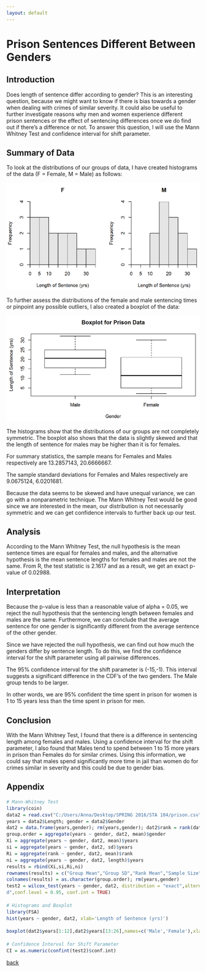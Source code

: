```yaml
---
layout: default
---
```


# Prison Sentences Different Between Genders

## Introduction

Does length of sentence differ according to gender? This is an interesting question,
because we might want to know if there is bias towards a gender when dealing
with crimes of similar severity. It could also be useful to further investigate reasons
why men and women experience different prison sentences or the effect of
sentencing differences once we do find out if there’s a difference or not. To answer
this question, I will use the Mann Whitney Test and confidence interval for shift
parameter.

## Summary of Data

To look at the distributions of our groups of data, I have created histograms of the
data (F = Female, M = Male) as follows:

![Branching](/assets/img/PR_1.png)

To further assess the distributions of the female and male sentencing times or
pinpoint any possible outliers, I also created a boxplot of the data:

![Branching](/assets/img/PR_2.png)

The histograms show that the distributions of our groups are not completely
symmetric. The boxplot also shows that the data is slightly skewed and that the
length of sentence for males may be higher than it is for females.

For summary statistics, the sample means for Females and Males respectively are
13.2857143, 20.6666667.

The sample standard deviations for Females and Males respectively are
9.0675124, 6.0201681.

Because the data seems to be skewed and have unequal variance, we can go with
a nonparametric technique. The Mann Whitney Test would be good since we are
interested in the mean, our distribution is not necessarily symmetric and we can
get confidence intervals to further back up our test.

## Analysis

According to the Mann Whitney Test, the null hypothesis is the mean sentence times
are equal for females and males, and the alternative hypothesis is the mean sentence
lengths for females and males are not the same.
From R, the test statistic is 2.1617 and as a result, we get an exact p-value
of 0.02988.

## Interpretation

Because the p-value is less than a reasonable value of alpha = 0.05, we reject the
null hypothesis that the sentencing length between females and males are the
same. Furthermore, we can conclude that the average sentence for one gender is
significantly different from the average sentence of the other gender.

Since we have rejected the null hypothesis, we can find out how much the genders
differ by sentence length. To do this, we find the confidence interval for the shift
parameter using all pairwise differences.

The 95% confidence interval for the shift parameter is (-15,-1).
This interval suggests a significant difference in the CDF’s of the two genders. The Male group
tends to be larger.

In other words, we are 95% confident the time spent in prison for women is 1 to 15
years less than the time spent in prison for men.

## Conclusion

With the Mann Whitney Test, I found that there is a difference in sentencing length
among females and males. Using a confidence interval for the shift parameter, I
also found that Males tend to spend between 1 to 15 more years in prison than
Females do for similar crimes. Using this information, we could say that males
spend significantly more time in jail than women do for crimes similar in severity
and this could be due to gender bias.

## Appendix

```r
# Mann-Whitney Test
library(coin)
data2 = read.csv("C:/Users/Anna/Desktop/SPRING 2016/STA 104/prison.csv",header=T)
years = data2$Length; gender = data2$Gender
dat2 = data.frame(years,gender); rm(years,gender); dat2$rank = rank(dat2$years, ties = "average")
group.order = aggregate(years ~ gender, dat2, mean)$gender
Xi = aggregate(years ~ gender, dat2, mean)$years
si = aggregate(years ~ gender, dat2, sd)$years
Ri = aggregate(rank ~ gender, dat2, mean)$rank
ni = aggregate(years ~ gender, dat2, length)$years
results = rbind(Xi,si,Ri,ni)
rownames(results) = c("Group Mean","Group SD","Rank Mean","Sample Size")
colnames(results) = as.character(group.order); rm(years,gender)
test2 = wilcox_test(years ~ gender, dat2, distribution = "exact",alternative = "two.side
d",conf.level = 0.95, conf.int = TRUE)

# Histograms and Boxplot
library(FSA)
hist(years ~ gender, dat2, xlab='Length of Sentence (yrs)')

boxplot(dat2$years[1:12],dat2$years[13:26],names=c('Male','Female'),xlab='Gender',ylab='Length of Sentence (yrs)',main='Boxplot for Prison Data')

# Confidence Interval for Shift Parameter
CI = as.numeric(confint(test2)$conf.int)
```

[back](./)
